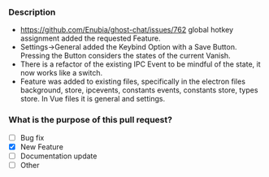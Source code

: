 <!-- Thank you for contributing! -->

### Description
<!-- Please insert your description here and provide especially info about the "what" this PR is solving -->
- https://github.com/Enubia/ghost-chat/issues/762 global hotkey assignment
added the requested Feature.
- Settings->General added the Keybind Option with a Save Button. Pressing the Button considers the states of the current Vanish. 
- There is a refactor of the existing IPC Event to be mindful of the state, it now works like a switch.
- Feature was added to existing files, specifically in the electron files background, store, ipcevents, constants events, constants store, types store. In Vue files it is general and settings.

### What is the purpose of this pull request? <!-- (put an "X" next to an item) -->

- [ ] Bug fix
- [x] New Feature
- [ ] Documentation update
- [ ] Other
